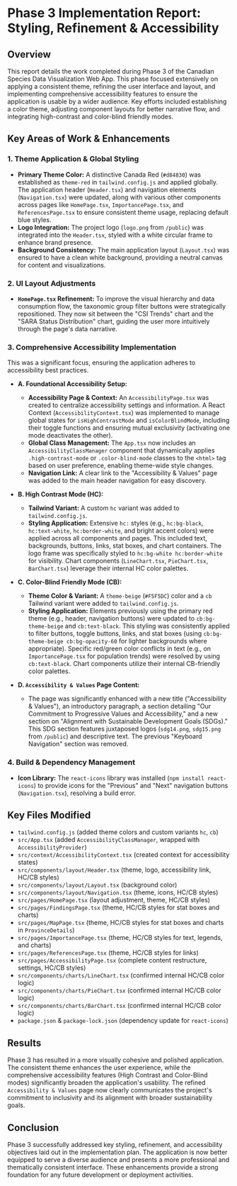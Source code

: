 # Phase 3 Implementation Report: Styling, Refinement & Accessibility

## Overview

This report details the work completed during Phase 3 of the Canadian Species Data Visualization Web App. This phase focused extensively on applying a consistent theme, refining the user interface and layout, and implementing comprehensive accessibility features to ensure the application is usable by a wider audience. Key efforts included establishing a color theme, adjusting component layouts for better narrative flow, and integrating high-contrast and color-blind friendly modes.

## Key Areas of Work & Enhancements

### 1. Theme Application & Global Styling

*   **Primary Theme Color:** A distinctive Canada Red (`#d84830`) was established as `theme-red` in `tailwind.config.js` and applied globally. The application header (`Header.tsx`) and navigation elements (`Navigation.tsx`) were updated, along with various other components across pages like `HomePage.tsx`, `ImportancePage.tsx`, and `ReferencesPage.tsx` to ensure consistent theme usage, replacing default blue styles.
*   **Logo Integration:** The project logo (`logo.png` from `/public`) was integrated into the `Header.tsx`, styled with a white circular frame to enhance brand presence.
*   **Background Consistency:** The main application layout (`Layout.tsx`) was ensured to have a clean white background, providing a neutral canvas for content and visualizations.

### 2. UI Layout Adjustments

*   **`HomePage.tsx` Refinement:** To improve the visual hierarchy and data consumption flow, the taxonomic group filter buttons were strategically repositioned. They now sit between the "CSI Trends" chart and the "SARA Status Distribution" chart, guiding the user more intuitively through the page's data narrative.

### 3. Comprehensive Accessibility Implementation

This was a significant focus, ensuring the application adheres to accessibility best practices.

*   **A. Foundational Accessibility Setup:**
    *   **Accessibility Page & Context:** An `AccessibilityPage.tsx` was created to centralize accessibility settings and information. A React Context (`AccessibilityContext.tsx`) was implemented to manage global states for `isHighContrastMode` and `isColorBlindMode`, including their toggle functions and ensuring mutual exclusivity (activating one mode deactivates the other).
    *   **Global Class Management:** The `App.tsx` now includes an `AccessibilityClassManager` component that dynamically applies `.high-contrast-mode` or `.color-blind-mode` classes to the `<html>` tag based on user preference, enabling theme-wide style changes.
    *   **Navigation Link:** A clear link to the "Accessibility & Values" page was added to the main header navigation for easy discovery.

*   **B. High Contrast Mode (HC):**
    *   **Tailwind Variant:** A custom `hc` variant was added to `tailwind.config.js`.
    *   **Styling Application:** Extensive `hc:` styles (e.g., `hc:bg-black`, `hc:text-white`, `hc:border-white`, and bright accent colors) were applied across all components and pages. This included text, backgrounds, buttons, links, stat boxes, and chart containers. The logo frame was specifically styled to `hc:bg-white hc:border-white` for visibility. Chart components (`LineChart.tsx`, `PieChart.tsx`, `BarChart.tsx`) leverage their internal HC color palettes.

*   **C. Color-Blind Friendly Mode (CB):**
    *   **Theme Color & Variant:** A `theme-beige` (`#F5F5DC`) color and a `cb` Tailwind variant were added to `tailwind.config.js`.
    *   **Styling Application:** Elements previously using the primary red theme (e.g., header, navigation buttons) were updated to `cb:bg-theme-beige` and `cb:text-black`. This styling was consistently applied to filter buttons, toggle buttons, links, and stat boxes (using `cb:bg-theme-beige cb:bg-opacity-60` for lighter backgrounds where appropriate). Specific red/green color conflicts in text (e.g., on `ImportancePage.tsx` for population trends) were resolved by using `cb:text-black`. Chart components utilize their internal CB-friendly color palettes.

*   **D. `Accessibility & Values` Page Content:**
    *   The page was significantly enhanced with a new title ("Accessibility & Values"), an introductory paragraph, a section detailing "Our Commitment to Progressive Values and Accessibility," and a new section on "Alignment with Sustainable Development Goals (SDGs)." This SDG section features juxtaposed logos (`sdg14.png`, `sdg15.png` from `/public`) and descriptive text. The previous "Keyboard Navigation" section was removed.

### 4. Build & Dependency Management

*   **Icon Library:** The `react-icons` library was installed (`npm install react-icons`) to provide icons for the "Previous" and "Next" navigation buttons (`Navigation.tsx`), resolving a build error.

## Key Files Modified

*   `tailwind.config.js` (added theme colors and custom variants `hc`, `cb`)
*   `src/App.tsx` (added `AccessibilityClassManager`, wrapped with `AccessibilityProvider`)
*   `src/context/AccessibilityContext.tsx` (created context for accessibility states)
*   `src/components/layout/Header.tsx` (theme, logo, accessibility link, HC/CB styles)
*   `src/components/layout/Layout.tsx` (background color)
*   `src/components/layout/Navigation.tsx` (theme, icons, HC/CB styles)
*   `src/pages/HomePage.tsx` (layout adjustment, theme, HC/CB styles)
*   `src/pages/FindingsPage.tsx` (theme, HC/CB styles for stat boxes and charts)
*   `src/pages/MapPage.tsx` (theme, HC/CB styles for stat boxes and charts in `ProvinceDetails`)
*   `src/pages/ImportancePage.tsx` (theme, HC/CB styles for text, legends, and charts)
*   `src/pages/ReferencesPage.tsx` (theme, HC/CB styles for links)
*   `src/pages/AccessibilityPage.tsx` (complete content restructure, settings, HC/CB styles)
*   `src/components/charts/LineChart.tsx` (confirmed internal HC/CB color logic)
*   `src/components/charts/PieChart.tsx` (confirmed internal HC/CB color logic)
*   `src/components/charts/BarChart.tsx` (confirmed internal HC/CB color logic)
*   `package.json` & `package-lock.json` (dependency update for `react-icons`)

## Results

Phase 3 has resulted in a more visually cohesive and polished application. The consistent theme enhances the user experience, while the comprehensive accessibility features (High Contrast and Color-Blind modes) significantly broaden the application's usability. The refined `Accessibility & Values` page now clearly communicates the project's commitment to inclusivity and its alignment with broader sustainability goals.

## Conclusion

Phase 3 successfully addressed key styling, refinement, and accessibility objectives laid out in the implementation plan. The application is now better equipped to serve a diverse audience and presents a more professional and thematically consistent interface. These enhancements provide a strong foundation for any future development or deployment activities. 